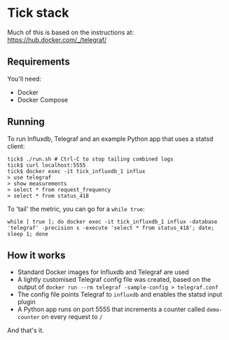# Tick stack 

Much of this is based on the instructions at: https://hub.docker.com/_/telegraf/

## Requirements

You'll need:
 * Docker
 * Docker Compose

## Running

To run Influxdb, Telegraf and an example Python app that uses a statsd client:

    tick$ ./run.sh # Ctrl-C to stop tailing combined logs
    tick$ curl localhost:5555
    tick$ docker exec -it tick_influxdb_1 influx
    > use telegraf
    > show measurements
    > select * from request_frequency
    > select * from status_418

To 'tail' the metric, you can go for a `while true`:

    while [ true ]; do docker exec -it tick_influxdb_1 influx -database 'telegraf' -precision s -execute 'select * from status_418'; date; sleep 1; done

## How it works

 * Standard Docker images for Influxdb and Telegraf are used
 * A lightly customised Telegraf config file was created, based on the output of `docker run --rm telegraf -sample-config > telegraf.conf`
 * The config file points Telegraf to `influxdb` and enables the statsd input plugin
 * A Python app runs on port 5555 that increments a counter called `demo-counter` on every request to `/`

And that's it.

